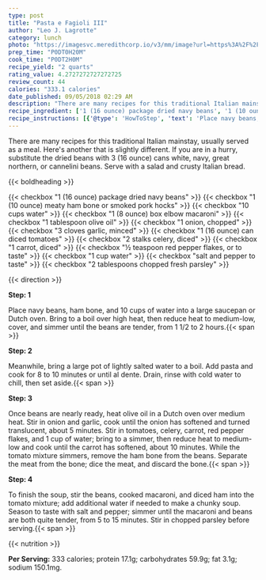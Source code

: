 ```yaml
---
type: post
title: "Pasta e Fagioli III"
author: "Leo J. Lagrotte"
category: lunch
photo: "https://imagesvc.meredithcorp.io/v3/mm/image?url=https%3A%2F%2Fimages.media-allrecipes.com%2Fuserphotos%2F517340.jpg"
prep_time: "P0DT0H20M"
cook_time: "P0DT2H0M"
recipe_yield: "2 quarts"
rating_value: 4.2727272727272725
review_count: 44
calories: "333.1 calories"
date_published: 09/05/2018 02:29 AM
description: "There are many recipes for this traditional Italian mainstay, usually served as a meal. Here's another that is slightly different.  If you are in a hurry, substitute the dried beans with 3 (16 ounce) cans white, navy, great northern, or cannelini beans. Serve with a salad and crusty Italian bread."
recipe_ingredient: ['1 (16 ounce) package dried navy beans', '1 (10 ounce) meaty ham bone or smoked pork hocks', '10 cups water', '1 (8 ounce) box elbow macaroni', '1 tablespoon olive oil', '1 onion, chopped', '3 cloves garlic, minced', '1 (16 ounce) can diced tomatoes', '2 stalks celery, diced', '1 carrot, diced', '½ teaspoon red pepper flakes, or to taste', '1 cup water', 'salt and pepper to taste', '2 tablespoons chopped fresh parsley']
recipe_instructions: [{'@type': 'HowToStep', 'text': 'Place navy beans, ham bone, and 10 cups of water into a large saucepan or Dutch oven. Bring to a boil over high heat, then reduce heat to medium-low, cover, and simmer until the beans are tender, from 1 1/2 to 2 hours.\n'}, {'@type': 'HowToStep', 'text': 'Meanwhile, bring a large pot of lightly salted water to a boil. Add pasta and cook for 8 to 10 minutes or until al dente. Drain, rinse with cold water to chill, then set aside.\n'}, {'@type': 'HowToStep', 'text': 'Once beans are nearly ready, heat olive oil in a Dutch oven over medium heat. Stir in onion and garlic, cook until the onion has softened and turned translucent, about 5 minutes. Stir in tomatoes, celery, carrot, red pepper flakes, and 1 cup of water; bring to a simmer, then reduce heat to medium-low and cook until the carrot has softened, about 10 minutes. While the tomato mixture simmers, remove the ham bone from the beans. Separate the meat from the bone; dice the meat, and discard the bone.\n'}, {'@type': 'HowToStep', 'text': 'To finish the soup, stir the beans, cooked macaroni, and diced ham into the tomato mixture; add additional water if needed to make a chunky soup. Season to taste with salt and pepper; simmer until the macaroni and beans are both quite tender, from 5 to 15 minutes. Stir in chopped parsley before serving.\n'}]
---
```


There are many recipes for this traditional Italian mainstay, usually served as a meal. Here's another that is slightly different.  If you are in a hurry, substitute the dried beans with 3 (16 ounce) cans white, navy, great northern, or cannelini beans. Serve with a salad and crusty Italian bread. 

{{< boldheading >}}

{{< checkbox "1 (16 ounce) package dried navy beans" >}}
{{< checkbox "1 (10 ounce) meaty ham bone or smoked pork hocks" >}}
{{< checkbox "10 cups water" >}}
{{< checkbox "1 (8 ounce) box elbow macaroni" >}}
{{< checkbox "1 tablespoon olive oil" >}}
{{< checkbox "1  onion, chopped" >}}
{{< checkbox "3 cloves garlic, minced" >}}
{{< checkbox "1 (16 ounce) can diced tomatoes" >}}
{{< checkbox "2 stalks celery, diced" >}}
{{< checkbox "1  carrot, diced" >}}
{{< checkbox "½ teaspoon red pepper flakes, or to taste" >}}
{{< checkbox "1 cup water" >}}
{{< checkbox "salt and pepper to taste" >}}
{{< checkbox "2 tablespoons chopped fresh parsley" >}}


{{< direction >}}

**Step: 1**

Place navy beans, ham bone, and 10 cups of water into a large saucepan or Dutch oven. Bring to a boil over high heat, then reduce heat to medium-low, cover, and simmer until the beans are tender, from 1 1/2 to 2 hours.{{< span >}}

**Step: 2**

Meanwhile, bring a large pot of lightly salted water to a boil. Add pasta and cook for 8 to 10 minutes or until al dente. Drain, rinse with cold water to chill, then set aside.{{< span >}}

**Step: 3**

Once beans are nearly ready, heat olive oil in a Dutch oven over medium heat. Stir in onion and garlic, cook until the onion has softened and turned translucent, about 5 minutes. Stir in tomatoes, celery, carrot, red pepper flakes, and 1 cup of water; bring to a simmer, then reduce heat to medium-low and cook until the carrot has softened, about 10 minutes. While the tomato mixture simmers, remove the ham bone from the beans. Separate the meat from the bone; dice the meat, and discard the bone.{{< span >}}

**Step: 4**

To finish the soup, stir the beans, cooked macaroni, and diced ham into the tomato mixture; add additional water if needed to make a chunky soup. Season to taste with salt and pepper; simmer until the macaroni and beans are both quite tender, from 5 to 15 minutes. Stir in chopped parsley before serving.{{< span >}}

{{< nutrition >}}

**Per Serving:** 333 calories; protein 17.1g; carbohydrates 59.9g; fat 3.1g; sodium 150.1mg.